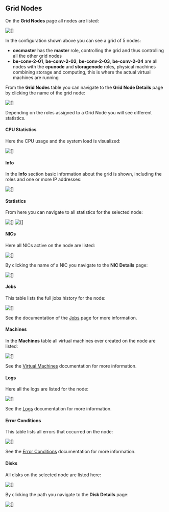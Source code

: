 ## Grid Nodes

On the **Grid Nodes** page all nodes are listed:

![[]](GridNodes.png)

In the configuration shown above you can see a grid of 5 nodes:
- **ovcmaster** has the **master** role, controlling the grid and thus controlling all the other grid nodes
- **be-conv-2-01**, **be-conv-2-02**, **be-conv-2-03**, **be-conv-2-04** are all nodes with the **cpunode** and **storagenode** roles, physical machines combining storage and computing, this is where the actual virtual machines are running


From the **Grid Nodes** table you can navigate to the **Grid Node Details** page by clicking the name of the grid node:

![[]](GridNodeDetails.png)

Depending on the roles assigned to a Grid Node you will see different statistics.

#### CPU Statistics

Here the CPU usage and the system load is visualized:

![[]](CPUStatistics.png)

#### Info

In the **Info** section basic information about the grid is shown, including the roles and one or more IP addresses:

![[]](Info.png)

#### Statistics

From here you can navigate to all statistics for the selected node:

![[]](MoreStatistics1.png)
![[]](MoreStatistics2.png)

#### NICs

Here all NICs active on the node are listed:

![[]](NICs.png)

By clicking the name of a NIC you navigate to the **NIC Details** page:

![[]](NICDetails.png)

#### Jobs

This table lists the full jobs history for the node:

![[]](Jobs.png)

See the documentation of the [Jobs](../Jobs/Jobs.md) page for more information.

#### Machines

In the **Machines** table all virtual machines ever created on the node are listed:

![[]](Machines.png)

See the [Virtual Machines](../VirtualMachines/VirtualMachines.md) documentation for more information.

#### Logs

Here all the logs are listed for the node:

![[]](Logs.png)

See the [Logs](../Logs/Logs.md) documentation for more information.


#### Error Conditions

This table lists all errors that occurred on the node:

![[]](ECOs.png)

See the [Error Conditions](../ErrorConditions/ErrorConditions.md) documentation for more information.

#### Disks

All disks on the selected node are listed here:

![[]](Disks.png)

By clicking the path you navigate to the **Disk Details** page:

![[]](DiskDetails.png)
